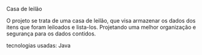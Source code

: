  Casa de leilão 

 O projeto se trata de uma casa de leilão, que visa armazenar os dados dos itens que foram leiloados e lista-los. Projetando uma melhor organização e segurança para os dados contidos.

 tecnologias usadas: Java 
